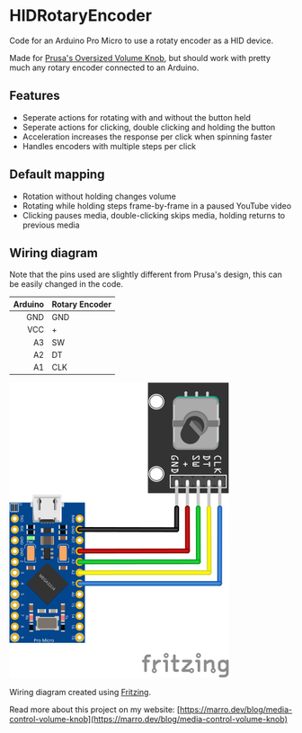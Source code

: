 # HIDRotaryEncoder
Code for an Arduino Pro Micro to use a rotaty encoder as a HID device.

Made for [Prusa's Oversized Volume Knob](https://blog.prusa3d.com/3d-print-an-oversized-media-control-volume-knob-arduino-basics_30184/), but should work with pretty much any rotary encoder connected to an Arduino.

## Features
- Seperate actions for rotating with and without the button held
- Seperate actions for clicking, double clicking and holding the button
- Acceleration increases the response per click when spinning faster
- Handles encoders with multiple steps per click 

## Default mapping
- Rotation without holding changes volume
- Rotating while holding steps frame-by-frame in a paused YouTube video
- Clicking pauses media, double-clicking skips media, holding returns to previous media

## Wiring diagram
Note that the pins used are slightly different from Prusa's design, this can be easily changed in the code.

| Arduino | Rotary Encoder |
|--------:|:---------------|
|     GND | GND            |
|     VCC | +              |
|      A3 | SW             |
|      A2 | DT             |
|      A1 | CLK            |

![Wiring diagram](Media/wiring_diagram.svg)

Wiring diagram created using [Fritzing](https://fritzing.org/).

Read more about this project on my website: [https://marro.dev/blog/media-control-volume-knob](https://marro.dev/blog/media-control-volume-knob)